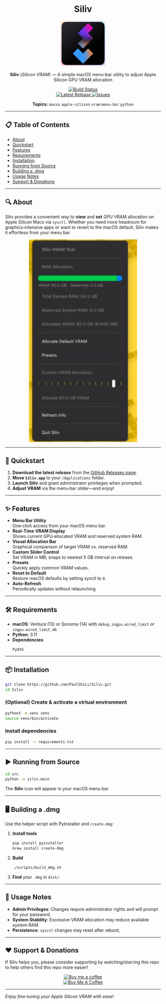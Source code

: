 <div align="center">
  <h1>Siliv</h1>
  <img src="assets/icons/logo.png" alt="Siliv Logo" width="150" height="150">
  <p>
    <strong>Siliv</strong> (<em>Sili</em>con <em>V</em>RAM) — A simple macOS menu‑bar utility to adjust Apple Silicon GPU VRAM allocation
  </p>
  <p>
    <a href="https://github.com/PaulShiLi/Siliv/actions/workflows/release.yml">
      <img src="https://github.com/PaulShiLi/Siliv/actions/workflows/release.yml/badge.svg" alt="Build Status">
    </a>
    <br>
    <a href="https://github.com/PaulShiLi/Siliv/releases/latest">
      <img src="https://img.shields.io/github/v/release/PaulShiLi/Siliv?style=for-the-badge" alt="Latest Release">
    </a>
    <a href="https://github.com/PaulShiLi/Siliv/issues">
      <img src="https://img.shields.io/github/issues/PaulShiLi/Siliv?style=for-the-badge" alt="Issues">
    </a>
  </p>
  <p>
    <strong>Topics:</strong>
    <code>macos</code> <code>apple-silicon</code> <code>vram</code> <code>menu-bar</code> <code>python</code>
  </p>
</div>

---

## 📋 Table of Contents

- [About](#-about)  
- [Quickstart](#-quickstart)  
- [Features](#-features)  
- [Requirements](#-requirements)  
- [Installation](#-installation)  
- [Running from Source](#%EF%B8%8F-running-from-source)  
- [Building a .dmg](#%EF%B8%8F-building-a-dmg)  
- [Usage Notes](#-usage-notes)  
- [Support & Donations](%EF%B8%8F-support--donations)  


---

## 🔍 About

Siliv provides a convenient way to **view** and **set** GPU VRAM allocation on Apple Silicon Macs via `sysctl`. Whether you need more headroom for graphics‑intensive apps or want to revert to the macOS default, Siliv makes it effortless from your menu bar.

<div align="center">
  <img src="assets/imgs/app_1.png" alt="Siliv Application Menu Screenshot" width="350">
</div>

---

## 🚀 Quickstart

1. **Download the latest release** from the [GitHub Releases page](https://github.com/PaulShiLi/Siliv/releases).  
2. **Move `Siliv.app`** to your `/Applications` folder.  
3. **Launch Siliv** and grant administrator privileges when prompted.  
4. **Adjust VRAM** via the menu‑bar slider—and enjoy!  

---

## ✨ Features

- **Menu Bar Utility**  
  One‑click access from your macOS menu bar.  
- **Real‑Time VRAM Display**  
  Shows current GPU‑allocated VRAM and reserved system RAM.  
- **Visual Allocation Bar**  
  Graphical comparison of target VRAM vs. reserved RAM.  
- **Custom Slider Control**  
  Set VRAM in MB; snaps to nearest 5 GB interval on release.  
- **Presets**  
  Quickly apply common VRAM values.  
- **Reset to Default**  
  Restore macOS defaults by setting sysctl to `0`.  
- **Auto‑Refresh**  
  Periodically updates without relaunching.

---

## 🛠️ Requirements

- **macOS**: Ventura (13) or Sonoma (14) with `debug.iogpu.wired_limit` or `iogpu.wired_limit_mb`
- **Python**: 3.11
- **Dependencies**:  
  ```text
  PyQt6
  ```

---

## 📦 Installation

```bash
git clone https://github.com/PaulShiLi/Siliv.git
cd Siliv
```

### (Optional) Create & activate a virtual environment

```bash
python3 -m venv venv
source venv/bin/activate
```

### Install dependencies

```bash
pip install -r requirements.txt
```

---

## ▶️ Running from Source

```bash
cd src
python -m siliv.main
```

The **Siliv** icon will appear in your macOS menu bar.

---

## 🖥️ Building a .dmg

Use the helper script with PyInstaller and `create-dmg`:

1. **Install tools**  
   ```bash
   pip install pyinstaller
   brew install create-dmg
   ```
2. **Build**  
   ```bash
   ./scripts/build_dmg.sh
   ```
3. **Find** your `.dmg` in `dist/`.

---

## 📝 Usage Notes

- **Admin Privileges**: Changes require administrator rights and will prompt for your password.  
- **System Stability**: Excessive VRAM allocation may reduce available system RAM.  
- **Persistence**: `sysctl` changes may reset after reboot;

---

## ❤️ Support & Donations

If Siliv helps you, please consider supporting by watching/starring this repo to help others find this repo more easier!

<p align="center">
  <a href="https://ko-fi.com/sub01">
    <img src="https://www.ko-fi.com/img/githubbutton_sm.svg" alt="Buy me a coffee">
  </a>
  <br>
  <a href="https://www.buymeacoffee.com/sub01" target="_blank"><img src="https://cdn.buymeacoffee.com/buttons/v2/default-yellow.png" alt="Buy Me A Coffee" style="height: 60px !important;width: 217px !important;" ></a>
</p>

---

*Enjoy fine‑tuning your Apple Silicon VRAM with ease!*  
